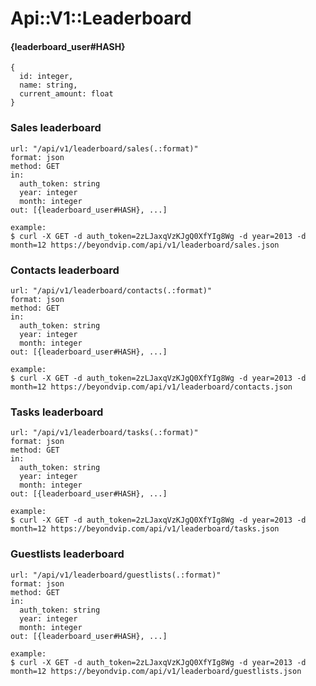 # Api::V1::Leaderboard

#### {leaderboard_user#HASH}
    {
      id: integer,
      name: string,
      current_amount: float
    }

### Sales leaderboard
    url: "/api/v1/leaderboard/sales(.:format)"
    format: json
    method: GET
    in:
      auth_token: string
      year: integer
      month: integer
    out: [{leaderboard_user#HASH}, ...]

    example:
    $ curl -X GET -d auth_token=2zLJaxqVzKJgQ0XfYIg8Wg -d year=2013 -d month=12 https://beyondvip.com/api/v1/leaderboard/sales.json

### Contacts leaderboard
    url: "/api/v1/leaderboard/contacts(.:format)"
    format: json
    method: GET
    in:
      auth_token: string
      year: integer
      month: integer
    out: [{leaderboard_user#HASH}, ...]

    example:
    $ curl -X GET -d auth_token=2zLJaxqVzKJgQ0XfYIg8Wg -d year=2013 -d month=12 https://beyondvip.com/api/v1/leaderboard/contacts.json

### Tasks leaderboard
    url: "/api/v1/leaderboard/tasks(.:format)"
    format: json
    method: GET
    in:
      auth_token: string
      year: integer
      month: integer
    out: [{leaderboard_user#HASH}, ...]

    example:
    $ curl -X GET -d auth_token=2zLJaxqVzKJgQ0XfYIg8Wg -d year=2013 -d month=12 https://beyondvip.com/api/v1/leaderboard/tasks.json

### Guestlists leaderboard
    url: "/api/v1/leaderboard/guestlists(.:format)"
    format: json
    method: GET
    in:
      auth_token: string
      year: integer
      month: integer
    out: [{leaderboard_user#HASH}, ...]

    example:
    $ curl -X GET -d auth_token=2zLJaxqVzKJgQ0XfYIg8Wg -d year=2013 -d month=12 https://beyondvip.com/api/v1/leaderboard/guestlists.json
